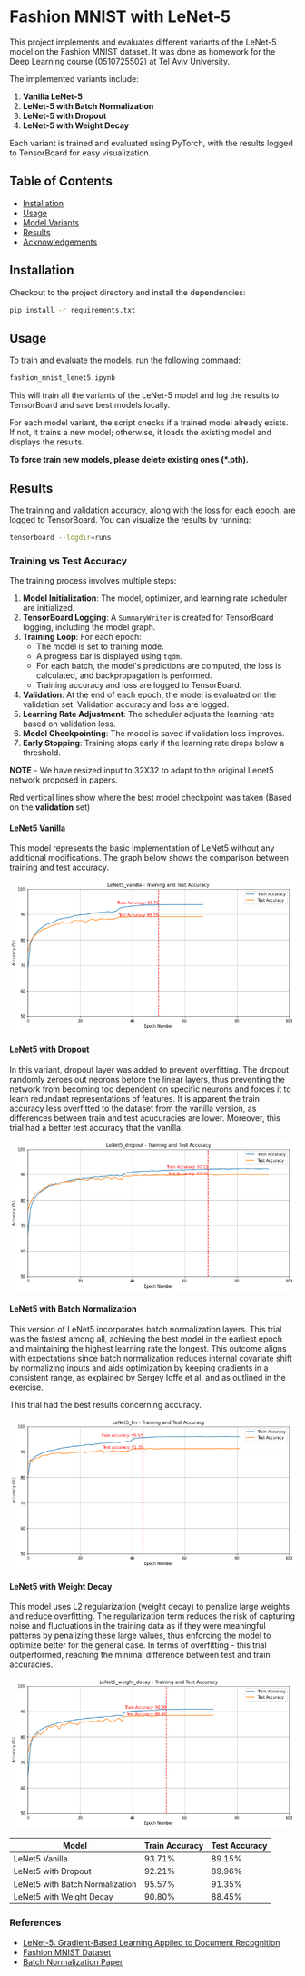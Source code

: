 
# Fashion MNIST with LeNet-5

This project implements and evaluates different variants of the LeNet-5 model on the Fashion MNIST dataset. It was done as homework for the Deep Learning course (0510725502) at Tel Aviv University.

The implemented variants include:

1. **Vanilla LeNet-5**
2. **LeNet-5 with Batch Normalization**
3. **LeNet-5 with Dropout**
4. **LeNet-5 with Weight Decay**

Each variant is trained and evaluated using PyTorch, with the results logged to TensorBoard for easy visualization.

## Table of Contents
- [Installation](#installation)
- [Usage](#usage)
- [Model Variants](#model-variants)
- [Results](#results)
- [Acknowledgements](#acknowledgements)

## Installation

Checkout to the project directory and install the dependencies:

```bash
pip install -r requirements.txt
```


## Usage

To train and evaluate the models, run the following command:

```bash
fashion_mnist_lenet5.ipynb
```

This will train all the variants of the LeNet-5 model and log the results to TensorBoard and save best models locally.

For each model variant, the script checks if a trained model already exists. If not, it trains a new model; otherwise, it loads the existing model and displays the results.

**To force train new models, please delete existing ones (*.pth).**

## Results

The training and validation accuracy, along with the loss for each epoch, are logged to TensorBoard. You can visualize the results by running:

```bash
tensorboard --logdir=runs
```

### Training vs Test Accuracy
The training process involves multiple steps:

1. **Model Initialization**: The model, optimizer, and learning rate scheduler are initialized.
2. **TensorBoard Logging**: A `SummaryWriter` is created for TensorBoard logging, including the model graph.
3. **Training Loop**: For each epoch:
   - The model is set to training mode.
   - A progress bar is displayed using `tqdm`.
   - For each batch, the model's predictions are computed, the loss is calculated, and backpropagation is performed.
   - Training accuracy and loss are logged to TensorBoard.
4. **Validation**: At the end of each epoch, the model is evaluated on the validation set. Validation accuracy and loss are logged.
5. **Learning Rate Adjustment**: The scheduler adjusts the learning rate based on validation loss.
6. **Model Checkpointing**: The model is saved if validation loss improves.
7. **Early Stopping**: Training stops early if the learning rate drops below a threshold.

**NOTE** - We have resized input to 32X32 to adapt to the original Lenet5 network proposed in papers.


Red vertical lines show where the best model checkpoint was taken (Based on the **validation** set)
#### LeNet5 Vanilla
This model represents the basic implementation of LeNet5 without any additional modifications. The graph below shows the comparison between training and test accuracy.

![Lenet5_vanilla.png](assets/Lenet5_vanilla.png "Lenet5_vanilla.png")

#### LeNet5 with Dropout
In this variant, dropout layer was added to prevent overfitting. The dropout randomly zeroes out neorons before the linear layers, thus preventing the network from becoming too dependent on specific neurons and forces it to learn redundant representations of features. It is apparent the train accuracy less overfitted to the dataset from the vanilla version, as differences between train and test acucuracies are lower. Moreover, this trial had a better test accuracy that the vanilla.


![Lenet5_dropout.png](assets/Lenet5_dropout.png "Lenet5_dropout.png")

#### LeNet5 with Batch Normalization
This version of LeNet5 incorporates batch normalization layers. This trial was the fastest among all, achieving the best model in the earliest epoch and maintaining the highest learning rate the longest. This outcome aligns with expectations since batch normalization reduces internal covariate shift by normalizing inputs and aids optimization by keeping gradients in a consistent range, as explained by Sergey Ioffe et al. and as outlined in the exercise.

This trial had the best results concerning accuracy.

![Lenet5_bn.png](assets/Lenet5_bn.png "Lenet5_bn.png")

#### LeNet5 with Weight Decay
This model uses L2 regularization (weight decay) to penalize large weights and reduce overfitting. The regularization term reduces the risk of capturing noise and fluctuations in the training data as if they were meaningful patterns by penalizing these large values, thus enforcing the model to optimize better for the general case.
In terms of overfitting - this trial outperformed, reaching the minimal difference between test and train accuracies.

![LeNet5_weight_decay.png](assets/Lenet5_weight_decay.png "LeNet5_weight_decay.png")


| Model                       | Train Accuracy | Test Accuracy |
|-----------------------------|----------------|---------------|
| LeNet5 Vanilla              | 93.71%         | 89.15%        |
| LeNet5 with Dropout         | 92.21%         | 89.96%        |
| LeNet5 with Batch Normalization | 95.57%     | 91.35%        |
| LeNet5 with Weight Decay    | 90.80%         | 88.45%        |

### References

- [LeNet-5: Gradient-Based Learning Applied to Document Recognition](http://yann.lecun.com/exdb/lenet/)
- [Fashion MNIST Dataset](https://github.com/zalandoresearch/fashion-mnist)
- [Batch Normalization Paper](https://arxiv.org/abs/1502.03167)

